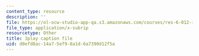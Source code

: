 ```yaml
---
content_type: resource
description: ''
file: https://ol-ocw-studio-app-qa.s3.amazonaws.com/courses/res-6-012-introduction-to-probability-spring-2018/d0efd8ac14a75ef98a1d6a7390d12f5a_YIZd23zGV3M.vtt
file_type: application/x-subrip
resourcetype: Other
title: 3play caption file
uid: d0efd8ac-14a7-5ef9-8a1d-6a7390d12f5a
---
```

